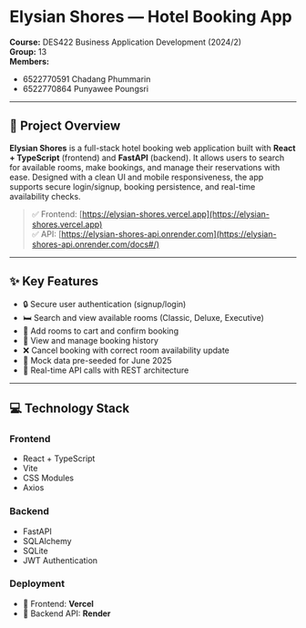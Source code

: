 # Elysian Shores — Hotel Booking App

**Course:** DES422 Business Application Development (2024/2)  
**Group:** 13  
**Members:**
- 6522770591 Chadang Phummarin
- 6522770864 Punyawee Poungsri

---

## 🌴 Project Overview

**Elysian Shores** is a full-stack hotel booking web application built with **React + TypeScript** (frontend) and **FastAPI** (backend). It allows users to search for available rooms, make bookings, and manage their reservations with ease. Designed with a clean UI and mobile responsiveness, the app supports secure login/signup, booking persistence, and real-time availability checks.

> ✅ Frontend: [https://elysian-shores.vercel.app](https://elysian-shores.vercel.app)  
> ✅ API: [https://elysian-shores-api.onrender.com](https://elysian-shores-api.onrender.com/docs#/)

---

## ✨ Key Features

- 🔒 Secure user authentication (signup/login)
- 🛏️ Search and view available rooms (Classic, Deluxe, Executive)
- 🛒 Add rooms to cart and confirm booking
- 📃 View and manage booking history
- ❌ Cancel booking with correct room availability update
- 📆 Mock data pre-seeded for June 2025
- 🔗 Real-time API calls with REST architecture

---

## 💻 Technology Stack

### Frontend
- React + TypeScript
- Vite
- CSS Modules
- Axios

### Backend
- FastAPI
- SQLAlchemy
- SQLite
- JWT Authentication

### Deployment
- 🔹 Frontend: **Vercel**
- 🔹 Backend API: **Render**